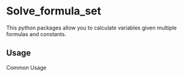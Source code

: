 # Solve_formula_set
  This python packages allow you to calculate variables given multiple formulas and constants.
## Usage
  Common Usage
